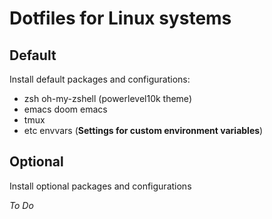Dotfiles for Linux systems
=============================

Default
---------

Install default packages and configurations:
* zsh
 oh-my-zshell (powerlevel10k theme)
* emacs
 doom emacs
* tmux
* etc
 envvars (**Settings for custom environment variables**)


Optional
---------

Install optional packages and configurations

*To Do*
      

